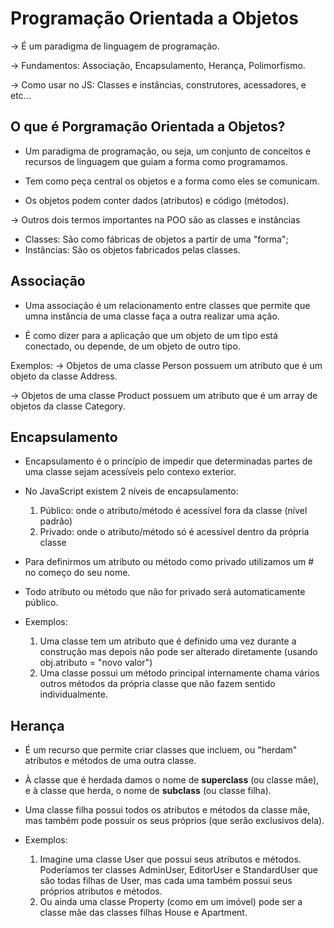 # Programação Orientada a Objetos

-> É um paradigma de linguagem de programação.

-> Fundamentos: Associação, Encapsulamento, Herança, Polimorfismo.

-> Como usar no JS: Classes e instâncias, construtores, acessadores, e etc...

## O que é Porgramação Orientada a Objetos?

- Um paradigma de programação, ou seja, um conjunto de conceitos e recursos de linguagem que guiam a forma como programamos.

- Tem como peça central os objetos e a forma como eles se comunicam.

- Os objetos podem conter dados (atributos) e código (métodos).

-> Outros dois termos importantes na POO são as classes e instâncias

- Classes: São como fábricas de objetos a partir de uma "forma";
- Instâncias: São os objetos fabricados pelas classes.

## Associação

- Uma associação é um relacionamento entre classes que permite que umna instância de uma classe faça a outra realizar uma ação.

- É como dizer para a aplicação que um objeto de um tipo está conectado, ou depende, de um objeto de outro tipo.

Exemplos:
-> Objetos de uma classe Person possuem um atributo que é um objeto da classe Address.

-> Objetos de uma classe Product possuem um atributo que é um array de objetos da classe Category.

## Encapsulamento

- Encapsulamento é o princípio de impedir que determinadas partes de uma classe sejam acessíveis pelo contexo exterior.

- No JavaScript existem 2 níveis de encapsulamento:

  1. Público: onde o atributo/método é acessível fora da classe (nível padrão)
  2. Privado: onde o atributo/método só é acessível dentro da própria classe

- Para definirmos um atributo ou método como privado utilizamos um # no começo do seu nome.

- Todo atributo ou método que não for privado será automaticamente público.

- Exemplos:
  1. Uma classe tem um atributo que é definido uma vez durante a construção mas depois não pode ser alterado diretamente (usando obj.atributo = "novo valor")
  2. Uma classe possui um método principal internamente chama vários outros métodos da própria classe que não fazem sentido individualmente.

## Herança

- É um recurso que permite criar classes que incluem, ou "herdam" atributos e métodos de uma outra classe.

- À classe que é herdada damos o nome de **superclass** (ou classe mãe), e à classe que herda, o nome de **subclass** (ou classe filha).

- Uma classe filha possui todos os atributos e métodos da classe mãe, mas também pode possuir os seus próprios (que serão exclusivos dela).

- Exemplos:
  1. Imagine uma classe User que possui seus atributos e métodos. Poderíamos ter classes AdminUser, EditorUser e StandardUser que são todas filhas de User, mas cada uma também possui seus próprios atributos e métodos.
  2. Ou ainda uma classe Property (como em um imóvel) pode ser a classe mãe das classes filhas House e Apartment.
